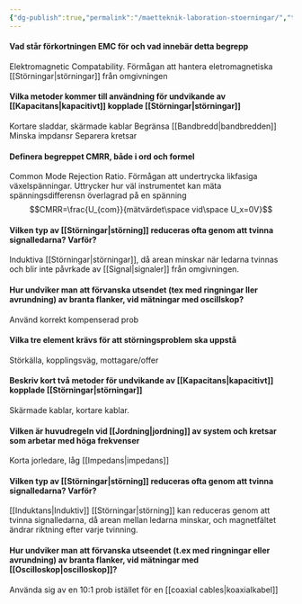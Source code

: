 ```yaml
---
{"dg-publish":true,"permalink":"/maetteknik-laboration-stoerningar/","tags":["mätteknik"]}
---
```


#### Vad står förkortningen EMC för och vad innebär detta begrepp
Elektromagnetic Compatability. Förmågan att hantera eletromagnetiska [[Störningar\|störningar]] från omgivningen
#### Vilka metoder kommer till användning för undvikande av [[Kapacitans\|kapacitivt]] kopplade [[Störningar\|störningar]]
Kortare sladdar, skärmade kablar
Begränsa [[Bandbredd\|bandbredden]]
Minska impdansr
Separera kretsar
#### Definera begreppet CMRR, både i ord och formel
Common Mode Rejection Ratio. Förmågan att undertrycka likfasiga växelspänningar. Uttrycker hur väl instrumentet kan mäta spänningsdifferensn överlagrad på en spänning
$$CMRR=\frac{U_{com}}{mätvärdet\space vid\space U_x=0V}$$
#### Vilken typ av [[Störningar\|störning]] reduceras ofta genom att tvinna signalledarna? Varför?
Induktiva [[Störningar\|störningar]], då arean minskar när ledarna tvinnas och blir inte påvrkade av [[Signal\|signaler]] från omgivningen.
#### Hur undviker man att förvanska utsendet (tex med ringningar ller avrundning) av branta flanker, vid mätningar med oscillskop?
Använd korrekt kompenserad prob
#### Vilka tre element krävs för att störningsproblem ska uppstå
Störkälla, kopplingsväg, mottagare/offer
#### Beskriv kort två metoder för undvikande av [[Kapacitans\|kapacitivt]] kopplade [[Störningar\|störningar]]
Skärmade kablar, kortare kablar. 
#### Vilken är huvudregeln vid [[Jordning\|jordning]] av system och kretsar som arbetar med höga frekvenser
Korta jorledare, låg [[Impedans\|impedans]]
#### Vilken typ av [[Störningar\|störning]] reduceras ofta genom att tvinna signalledarna? Varför?
[[Induktans\|Induktiv]] [[Störningar\|störning]] kan reduceras genom att tvinna signalledarna, då arean mellan ledarna minskar, och magnetfältet ändrar riktning efter varje tvinning.
#### Hur undviker man att förvanska utseendet (t.ex med ringningar eller avrundning) av branta flanker, vid mätningar med [[Oscilloskop\|oscilloskop]]?
Använda sig av en 10:1 prob istället för en [[coaxial cables\|koaxialkabel]]
